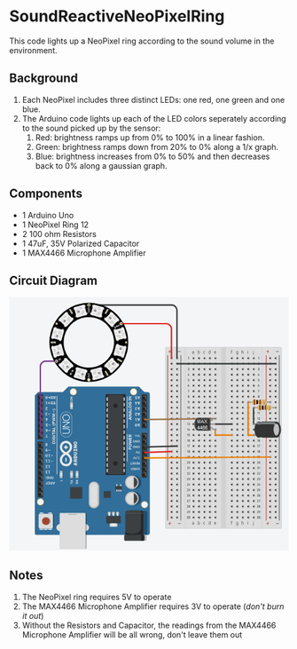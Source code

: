 # SoundReactiveNeoPixelRing
This code lights up a NeoPixel ring according to the sound volume in the environment.

Background
----------
1. Each NeoPixel includes three distinct LEDs: one red, one green and one blue.
2. The Arduino code lights up each of the LED colors seperately according to the sound picked up by the sensor:
   1. Red: brightness ramps up from 0% to 100% in a linear fashion.
   2. Green: brightness ramps down from 20% to 0% along a 1/x graph.
   3. Blue: brightness increases from 0% to 50% and then decreases back to 0% along a gaussian graph.

Components
----------
- 1 Arduino Uno
- 1 NeoPixel Ring 12 
- 2 100 ohm Resistors
- 1 47uF, 35V Polarized Capacitor
- 1 MAX4466 Microphone Amplifier

Circuit Diagram
---------------
![Circuit Diagram](Circuit.png?raw=true "Circuit Diagram")

Notes
-----
1. The NeoPixel ring requires 5V to operate
2. The MAX4466 Microphone Amplifier requires 3V to operate (*don't burn it out*)
3. Without the Resistors and Capacitor, the readings from the MAX4466 Microphone Amplifier will be all wrong, don't leave them out
